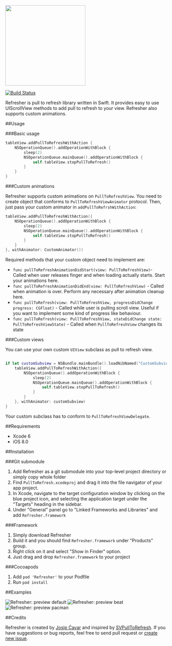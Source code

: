 <img src="https://raw.githubusercontent.com/jcavar/refresher/master/refresher.png" width="250" />

[![Build Status](https://travis-ci.org/jcavar/refresher.svg)](https://travis-ci.org/jcavar/refresher)
 
Refresher is pull to refresh library written in Swift. It provides easy to use UIScrollView methods to add pull to refresh to your view. 
Refresher also supports custom animations.

##Usage

###Basic usage

```swift
tableView.addPullToRefreshWithAction {
	NSOperationQueue().addOperationWithBlock {
    	sleep(2)
        NSOperationQueue.mainQueue().addOperationWithBlock {
        	self.tableView.stopPullToRefresh()
        }
    }
}
```

###Custom animations

Refresher supports custom animations on `PullToRefreshView`. You need to create object that conforms to `PullToRefreshViewAnimator` protocol.
Then, just pass your custom animator in `addPullToRefrshWithAction`:

```swift
tableView.addPullToRefreshWithAction({           
  	NSOperationQueue().addOperationWithBlock {
   		sleep(2)
        NSOperationQueue.mainQueue().addOperationWithBlock {
        	self.tableView.stopPullToRefresh()
        }
    }
}, withAnimator: CustomAnimator())
```

Required methods that your custom object need to implement are:

*   `func pullToRefreshAnimationDidStart(view: PullToRefreshView)`- Called when user releases finger and when loading actually starts. Start your animations here.
*   `func pullToRefreshAnimationDidEnd(view: PullToRefreshView)` - Called when animation is over. Perform any necessary after animation cleanup here.
*   `func pullToRefresh(view: PullToRefreshView, progressDidChange progress: CGFloat)` - Called while user is pulling scroll view. Useful if you want to implement some kind of progress like behaviour.
*   `func pullToRefresh(view: PullToRefreshView, stateDidChange state: PullToRefreshViewState)` - Called when `PullToRefreshView` changes its state  


###Custom views

You can use your own custom `UIView` subclass as pull to refresh view.

```swift

if let customSubview = NSBundle.mainBundle().loadNibNamed("CustomSubview", owner: self, options: nil).first as? CustomSubview {
	tableView.addPullToRefreshWithAction({
		NSOperationQueue().addOperationWithBlock {
			sleep(2)
			NSOperationQueue.mainQueue().addOperationWithBlock {
				self.tableView.stopPullToRefresh()
			}
		}
	}, withAnimator: customSubview)
}
```

Your custom subclass has to conform to `PullToRefreshViewDelegate`.

##Requirements

*	Xcode 6
*	iOS 8.0

##Installation

###Git submodule

1.	Add Refresher as a git submodule into your top-level project directory or simply copy whole folder
2.	Find `PullToRefresh.xcodeproj` and drag it into the file navigator of your app project.
3.	In Xcode, navigate to the target configuration window by clicking on the blue project icon, and selecting the application target under the "Targets" heading in the sidebar.
4.	Under "General" panel go to "Linked Frameworks and Libraries" and add `Refresher.framework`

###Framework

1.	Simply download Refresher
2.	Build it and you should find `Refresher.framework` under "Products" group.
3.	Right click on it and select "Show in Finder" option.
4.	Just drag and drop `Refresher.framework` to your project

###Cocoapods

1.	Add `pod 'Refresher'` to your Podfile
2.	Run `pod install`

##Examples

![Refresher: preview default](https://raw.githubusercontent.com/jcavar/refresher/master/previews/anim_default.gif)
![Refresher: preview beat](https://raw.githubusercontent.com/jcavar/refresher/master/previews/anim_beat.gif)
![Refresher: preview pacman](https://raw.githubusercontent.com/jcavar/refresher/master/previews/anim_pacman.gif)

##Credits

Refresher is created by [Josip Ćavar](https://twitter.com/josip04) and inspired by [SVPullToRefresh](https://github.com/samvermette/SVPullToRefresh/). If you have suggestions or bug reports, feel free to send pull request or [create new issue](https://github.com/jcavar/refresher/issues/new).

